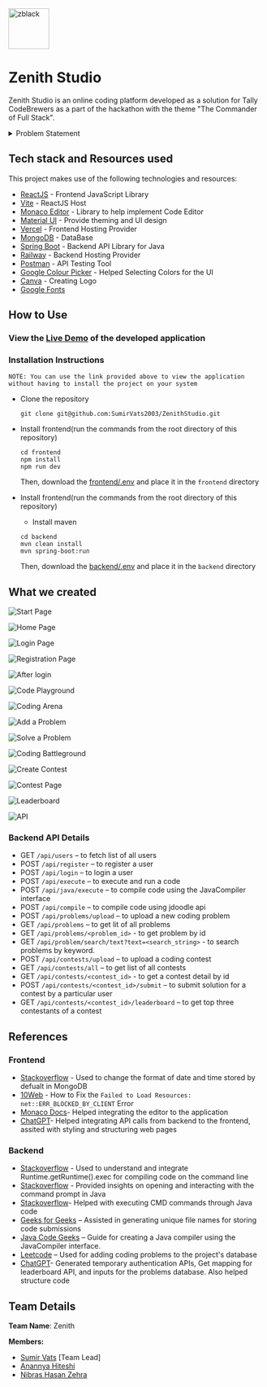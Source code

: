 <img src="https://i.ibb.co/VBnLkFK/zblack.png" alt="zblack" border="0" height=80>

# Zenith Studio

Zenith Studio is an online coding platform developed as a solution for Tally
CodeBrewers as a part of the hackathon with the theme "The Commander of Full
Stack".

<details>
<summary>Problem Statement</summary>

Create an online coding platform that enables users to write and execute code.

- Platform should support at least one compiled language.
- User management is not required (login, sign-up, profile, etc.).

##### Coding Playground

- A place where users can play with code.
- Users can code in a code editor and execute it with custom inputs.
- Users can see errors, output and metrics like execution time & memory usage.

##### Coding Arena

- A place where users can practice their coding skills by solving various
  problems available on the platform.
- A user may upload their own coding problem along with its description,
  constraints and test cases.

##### Coding Battleground

- A place where users can compete in ongoing contests hosted on the platform to
  showcase their skills.
- Users can see real-time leaderboards.
- Any user can conduct their own contest.

</details>

## Tech stack and Resources used

This project makes use of the following technologies and resources:

- [ReactJS](https://reactjs.org/) - Frontend JavaScript Library
- [Vite](https://vitejs.dev/) - ReactJS Host
- [Monaco Editor](https://microsoft.github.io/monaco-editor/) - Library to help
  implement Code Editor
- [Material UI](https://mui.com/material-ui/) - Provide theming and UI design
- [Vercel](https://vercel.com/) - Frontend Hosting Provider
- [MongoDB](https://www.mongodb.com/) - DataBase
- [Spring Boot](https://spring.io/projects/spring-boot) - Backend API Library
  for Java
- [Railway](https://railway.app/) - Backend Hosting Provider
- [Postman](https://www.postman.com/) - API Testing Tool
- [Google Colour Picker](https://g.co/kgs/nWnbZgf) - Helped Selecting Colors for
  the UI
- [Canva](https://canva.com) - Creating Logo
- [Google Fonts](https://fonts.google.com/)

## How to Use

### View the [Live Demo](https://zenithstudio.vercel.app) of the developed application

### Installation Instructions

`NOTE: You can use the link provided above to view the application without having to install the project on your system`

- Clone the repository

  ```
  git clone git@github.com:SumirVats2003/ZenithStudio.git
  ```

- Install frontend(run the commands from the root directory of this repository)

  ```
  cd frontend
  npm install
  npm run dev
  ```

  Then, download the [frontend/.env](https://drive.google.com/drive/folders/1p1Ll5GGVPR-ykc3_NyGJjrdjBeF3flmD?usp=sharing) and place it in the `frontend` directory

- Install frontend(run the commands from the root directory of this repository)

  - Install maven

  ```
  cd backend
  mvn clean install
  mvn spring-boot:run
  ```

  Then, download the [backend/.env](https://drive.google.com/drive/folders/1p1Ll5GGVPR-ykc3_NyGJjrdjBeF3flmD?usp=sharing) and place it in the `backend` directory

## What we created

![Start Page](https://i.ibb.co/g9cQR1x/start-page.png)

![Home Page](https://i.ibb.co/VVR46nB/home-page.png)

![Login Page](https://i.ibb.co/Tbk8s5M/image.png)

![Registration Page](https://i.ibb.co/f4035Qq/image.png)

![After login](https://i.ibb.co/KFshg6v/image.png)

![Code Playground](https://i.ibb.co/n7JQTRn/playground.png)

![Coding Arena](https://i.ibb.co/Yh9WzSw/arena.png)

![Add a Problem](https://i.ibb.co/0JnQ8Zg/upload.png)

![Solve a Problem](https://i.ibb.co/BcKDMV7/image.png)

![Coding Battleground](https://i.ibb.co/pJjGBkR/image.png)

![Create Contest](https://i.ibb.co/2WnCp0B/image.png)

![Contest Page](https://i.ibb.co/zrZB00g/image.png)

![Leaderboard](https://i.ibb.co/1QcTgrC/image.png)

![API](https://i.ibb.co/dK0WfwR/image.png)

### Backend API Details

- GET `/api/users` – to fetch list of all users
- POST `/api/register` – to register a user
- POST `/api/login` – to login a user
- POST `/api/execute` – to execute and run a code
- POST `/api/java/execute` – to compile code using the JavaCompiler interface
- POST `/api/compile` – to compile code using jdoodle api
- POST `/api/problems/upload` – to upload a new coding problem
- GET `/api/problems` – to get lit of all problems
- GET `/api/problems/<problem_id>` - to get problem by id
- GET `/api/problem/search/text?text=<search_string>` - to search problems by keyword.
- POST `/api/contests/upload` – to upload a coding contest
- GET `/api/contests/all` – to get list of all contests
- GET `/api/contests/<contest_id>` - to get a contest detail by id
- POST `/api/contests/<contest_id>/submit` – to submit solution for a contest by a particular user
- GET `/api/contests/<contest_id>/leaderboard` – to get top three contestants of a contest

## References

### Frontend

- [Stackoverflow](https://stackoverflow.com/questions/69722578/react-converting-mongodb-date-to-human-readable-date) - Used to change the format of date and time stored by defualt in MongoDB
- [10Web](https://10web.io/blog/net-err_blocked_by_client-error/) - How to Fix the `Failed to Load Resources: net::ERR_BLOCKED_BY_CLIENT` Error
- [Monaco Docs](https://microsoft.github.io/monaco-editor/docs.html)- Helped integrating the editor to the application
- [ChatGPT](https://chatgpt.com/)- Helped integrating API calls from backend to the frontend, assited with styling and structuring web pages

### Backend

- [Stackoverflow](https://stackoverflow.com/questions/13467307/how-to-get-java-getruntime-exec-to-run-a-command-line-program-with-arguments) - Used to understand and integrate Runtime.getRuntime().exec for compiling code on the command line
- [Stackoverflow](https://stackoverflow.com/questions/4688123/how-to-open-the-command-prompt-and-insert-commands-using-java) - Provided insights on opening and interacting with the command prompt in Java
- [Stackoverflow](https://stackoverflow.com/questions/15464111/run-cmd-commands-through-java)- Helped with executing CMD commands through Java code
- [Geeks for Geeks](https://www.geeksforgeeks.org/java-program-to-create-a-file-with-a-unique-name/) – Assisted in generating unique file names for storing code submissions
- [Java Code Geeks](https://www.javacodegeeks.com/2015/09/java-compiler-api.html) – Guide for creating a Java compiler using the JavaCompiler interface.
- [Leetcode](https://leetcode.com/) – Used for adding coding problems to the project's database
- [ChatGPT](https://chatgpt.com/)- Generated temporary authentication APIs, Get mapping for leaderboard API, and inputs for the problems database. Also helped structure code

## Team Details

**Team Name**: Zenith

**Members:**

- [Sumir Vats](https://github.com/SumirVats2003) [Team Lead]
- [Anannya Hiteshi](https://github.com/Anannya410)
- [Nibras Hasan Zehra](https://github.com/Nibras11)

